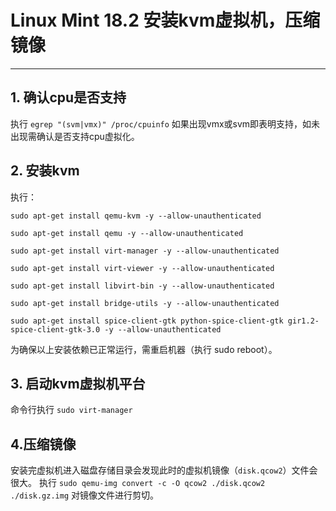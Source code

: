 
# Linux Mint 18.2 安装kvm虚拟机，压缩镜像
---
## 1. 确认cpu是否支持
执行 `egrep "(svm|vmx)" /proc/cpuinfo`
如果出现vmx或svm即表明支持，如未出现需确认是否支持cpu虚拟化。

## 2. 安装kvm
执行：
```
sudo apt-get install qemu-kvm -y --allow-unauthenticated

sudo apt-get install qemu -y --allow-unauthenticated

sudo apt-get install virt-manager -y --allow-unauthenticated

sudo apt-get install virt-viewer -y --allow-unauthenticated

sudo apt-get install libvirt-bin -y --allow-unauthenticated

sudo apt-get install bridge-utils -y --allow-unauthenticated

sudo apt-get install spice-client-gtk python-spice-client-gtk gir1.2-spice-client-gtk-3.0 -y --allow-unauthenticated
```
为确保以上安装依赖已正常运行，需重启机器（执行 sudo reboot）。

## 3. 启动kvm虚拟机平台
命令行执行 `sudo virt-manager`

## 4.压缩镜像
安装完虚拟机进入磁盘存储目录会发现此时的虚拟机镜像（`disk.qcow2`）文件会很大。
执行
`sudo qemu-img convert -c -O qcow2 ./disk.qcow2 ./disk.gz.img`
对镜像文件进行剪切。


